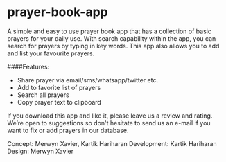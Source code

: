 prayer-book-app
===============

A simple and easy to use prayer book app that has a collection of basic prayers for your daily use. With search capability within the app, you can search for prayers by typing in key words. This app also allows you to add and list your favourite prayers.

####Features:
* Share prayer via email/sms/whatsapp/twitter etc.
* Add to favorite list of prayers
* Search all prayers
* Copy prayer text to clipboard

If you download this app and like it, please leave us a review and rating. We’re open to suggestions so don't hesitate to send us an e-mail if you want to fix or add prayers in our database.

Concept: Merwyn Xavier, Kartik Hariharan
Development: Kartik Hariharan
Design: Merwyn Xavier
